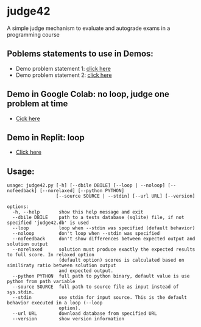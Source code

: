 # judge42

A simple judge mechanism to evaluate and autograde exams in a programming course

## Poblems statements to use in Demos:

- Demo problem statement 1: [click here](https://https://drive.google.com/file/d/1MAAfQFjSs70xd4EeNb0hSpTXa8EJReGD/view?usp=drivesdk)
- Demo problem statement 2: [click here](https://drive.google.com/file/d/1DDrM8AAZQ9W5ovhTYG8P4pdhj-UwojdN/view?usp=drivesdk)

## Demo in Google Colab: no loop, judge one problem at time

- [Cick here](https://colab.research.google.com/drive/1hrunVrsoLIi7HO6cZYb515bvsJgW4jFr?usp=sharing)

## Demo in Replit: loop

- [Click here](https://replit.com/@JuanFelipeFel49/judge42-demo?v=1)

## Usage:

```
usage: judge42.py [-h] [--dbile DBILE] [--loop | --noloop] [--nofeedback] [--norelaxed] [--python PYTHON]
                  [--source SOURCE | --stdin] [--url URL] [--version]

options:
  -h, --help       show this help message and exit
  --dbile DBILE    path to a tests database (sqlite) file, if not specified 'judge42.db' is used
  --loop           loop when --stdin was specified (default behavior)
  --noloop         don't loop when --stdin was specified
  --nofeedback     don't show differences between expected output and solution output
  --norelaxed      solution must produce exactly the expected results to full score. In relaxed option
                   (default option) scores is calculated based on similiraty ratio between solution output
                   and expected output.
  --python PYTHON  full path to python binary, default value is use python from path variable
  --source SOURCE  full path to source file as input instead of sys.stdin.
  --stdin          use stdin for input source. This is the default behavior executed in a loop (--loop
                   option).
  --url URL        download database from specified URL
  --version        show version information

```
